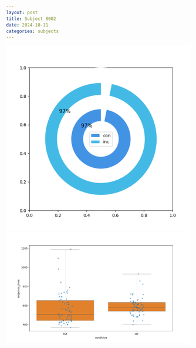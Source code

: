 ```yaml
---
layout: post
title: Subject 8002
date: 2024-10-11
categories: subjects
---
```


![](data/8002/run-10/8002_accuracy_by_condition.png)
![](data/8002/run-10/8002_rt.png)

